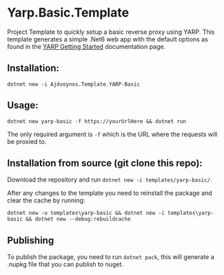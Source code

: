 # Yarp.Basic.Template
Project Template to quickly setup a basic reverse proxy using YARP. This template generates a simple .Net6 web app with the default options as found in the [YARP Getting Started](https://microsoft.github.io/reverse-proxy/articles/getting-started.html#net-6-support) documentation page.

## Installation:
```console
dotnet new -i Ajdvoynos.Template.YARP-Basic
```

## Usage:
```console
dotnet new yarp-basic -f https://yourUrlHere && dotnet run
```
The only required argument is `-f` which is the URL where the requests will be proxied to.

## Installation from source (git clone this repo):

Download the repository and run `dotnet new -i templates/yarp-basic/`.

After any changes to the template you need to reinstall the package and clear the cache by running:

```console
dotnet new -u templates\yarp-basic && dotnet new -i templates\yarp-basic && dotnet new --debug:rebuildcache
```

## Publishing

To publish the package, you need to run `dotnet pack`, this will generate a .nupkg file that you can publish to nuget.
